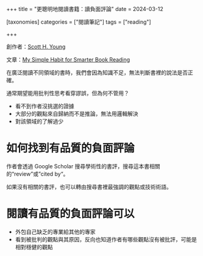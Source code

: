 +++
title = "更聰明地閱讀書籍：讀負面評論"
date = 2024-03-12

[taxonomies]
categories = ["閱讀筆記"]
tags = ["reading"]

+++

創作者：[Scott H. Young](https://www.scotthyoung.com/)

文章：[My Simple Habit for Smarter Book Reading](https://scotthyoung.com/blog/2024/02/27/smarter-book-reading/)

在廣泛閱讀不同領域的書時，我們會因為知識不足，無法判斷書裡的說法是否正確。

通常期望能用批判性思考看穿謬誤，但為何不管用？
* 看不到作者沒挑選的證據
* 大部分的觀點來自歸納而不是推論，無法用邏輯解決
* 對該領域的了解過少

# 如何找到有品質的負面評論

作者會透過 Google Scholar 搜尋學術性的書評，搜尋這本書相關的“review”或”cited by“。

如果沒有相關的書評，也可以轉由搜尋書裡最強調的觀點或技術術語。

# 閱讀有品質的負面評論可以

* 外包自己缺乏的專業給其他的專家
* 看到被批判的觀點與其原因，反向也知道作者有哪些觀點沒有被批評，可能是相對穩健的觀點
